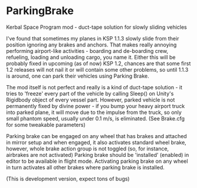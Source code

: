 # ParkingBrake
Kerbal Space Program mod - duct-tape solution for slowly sliding vehicles 

I've found that sometimes my planes in KSP 1.1.3 slowly slide from their 
position ignoring any brakes and anchors. That makes really annoying 
performing airport-like activities - boarding and de-boarding crew, refueling, 
loading and unloading cargo, you name it. Either this will be probably fixed in 
upcoming (as of now) KSP 1.2, chances are that some first 1.2 releases will 
not nail it or will contain some other problems, so until 1.1.3 is around, one
can park their vehicles using Parking Brake. 

The mod itself is not perfect and really is a kind of duct-tape solution - it 
tries to 'freeze' every part of the vehicle by calling Sleep() on Unity's Rigidbody
object of every vessel part.
However, parked vehicle is not permanently fixed by divine power - if you bump your
heavy airport truck into parked plane, it will move due to the impulse from the truck,
so only small phantom speed, usually under 0.1 m/s, is eliminated.
(See Brake.cfg for some tweakable parameters)

Parking brake can be engaged on any wheel that has brakes and attached in mirror setup 
and when engaged, it also activates standard wheel brake, however, whole brake action 
group is not toggled (so, for instance, airbrakes are not activated)
Parking brake should be 'installed' (enabled) in editor to be available in flight mode.
Activating parking brake on any wheel in turn activates all other brakes where parking 
brake is installed.

(This is development version, expect tons of bugs)

